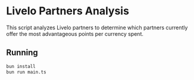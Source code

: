 # Livelo Partners Analysis

This script analyzes Livelo partners to determine which partners currently offer the most advantageous points per currency spent.

## Running

```sh
bun install
bun run main.ts
```
